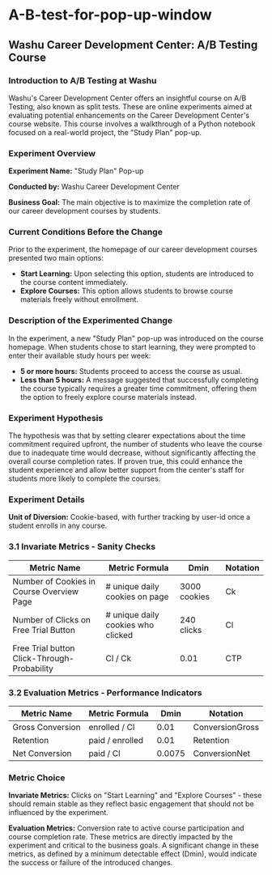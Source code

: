 # A-B-test-for-pop-up-window

## Washu Career Development Center: A/B Testing Course

### Introduction to A/B Testing at Washu
Washu's Career Development Center offers an insightful course on A/B Testing, also known as split tests. These are online experiments aimed at evaluating potential enhancements on the Career Development Center's course website. This course involves a walkthrough of a Python notebook focused on a real-world project, the "Study Plan" pop-up.

### Experiment Overview
**Experiment Name:** "Study Plan" Pop-up

**Conducted by:** Washu Career Development Center

**Business Goal:**
The main objective is to maximize the completion rate of our career development courses by students.

### Current Conditions Before the Change
Prior to the experiment, the homepage of our career development courses presented two main options:
- **Start Learning:** Upon selecting this option, students are introduced to the course content immediately.
- **Explore Courses:** This option allows students to browse course materials freely without enrollment.

### Description of the Experimented Change
In the experiment, a new "Study Plan" pop-up was introduced on the course homepage. When students chose to start learning, they were prompted to enter their available study hours per week:
- **5 or more hours:** Students proceed to access the course as usual.
- **Less than 5 hours:** A message suggested that successfully completing the course typically requires a greater time commitment, offering them the option to freely explore course materials instead.

### Experiment Hypothesis
The hypothesis was that by setting clearer expectations about the time commitment required upfront, the number of students who leave the course due to inadequate time would decrease, without significantly affecting the overall course completion rates. If proven true, this could enhance the student experience and allow better support from the center's staff for students more likely to complete the courses.

### Experiment Details
**Unit of Diversion:** Cookie-based, with further tracking by user-id once a student enrolls in any course.


### 3.1 Invariate Metrics - Sanity Checks

| Metric Name                         | Metric Formula                    | Dmin        | Notation |
|-------------------------------------|-----------------------------------|-------------|----------|
| Number of Cookies in Course Overview Page | # unique daily cookies on page  | 3000 cookies| Ck       |
| Number of Clicks on Free Trial Button     | # unique daily cookies who clicked | 240 clicks  | Cl       |
| Free Trial button Click-Through-Probability | Cl / Ck                         | 0.01        | CTP      |

### 3.2 Evaluation Metrics - Performance Indicators

| Metric Name     | Metric Formula      | Dmin   | Notation        |
|-----------------|---------------------|--------|-----------------|
| Gross Conversion | enrolled / Cl       | 0.01   | ConversionGross |
| Retention       | paid / enrolled     | 0.01   | Retention       |
| Net Conversion  | paid / Cl           | 0.0075 | ConversionNet   |


### Metric Choice
**Invariate Metrics:** Clicks on "Start Learning" and "Explore Courses" - these should remain stable as they reflect basic engagement that should not be influenced by the experiment.

**Evaluation Metrics:** Conversion rate to active course participation and course completion rate. These metrics are directly impacted by the experiment and critical to the business goals. A significant change in these metrics, as defined by a minimum detectable effect (Dmin), would indicate the success or failure of the introduced changes.
